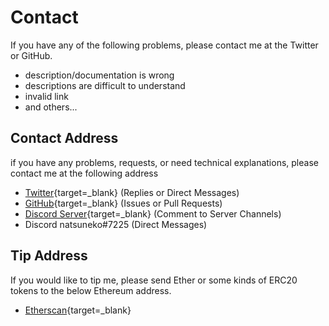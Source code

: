 # Contact

If you have any of the following problems, please contact me at the Twitter or GitHub.

-   description/documentation is wrong
-   descriptions are difficult to understand
-   invalid link
-   and others...

## Contact Address

if you have any problems, requests, or need technical explanations, please contact me at the following address

-   [Twitter](https://r.mochizuki.moe/Natsuneko){target=\_blank} (Replies or Direct Messages)
-   [GitHub](https://github.com/mika-f/docs.mochizuki.moe){target=\_blank} (Issues or Pull Requests)
-   [Discord Server](https://discord.gg/h42BzsFtD2){target=\_blank} (Comment to Server Channels)
-   Discord natsuneko#7225 (Direct Messages)

## Tip Address

If you would like to tip me, please send Ether or some kinds of ERC20 tokens to the below Ethereum address.

-   [Etherscan](https://etherscan.io/address/0xc925668e7431d4635dc9670c934a19c2206b2819){target=\_blank}
